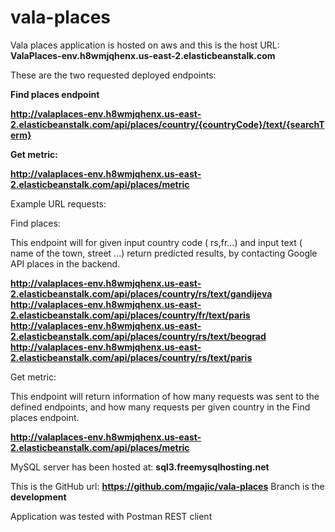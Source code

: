# vala-places

Vala places application is hosted on aws and this is the host URL: **ValaPlaces-env.h8wmjqhenx.us-east-2.elasticbeanstalk.com**

These are the two requested deployed endpoints: 

**Find places endpoint**

**http://valaplaces-env.h8wmjqhenx.us-east-2.elasticbeanstalk.com/api/places/country/{countryCode}/text/{searchTerm}**


**Get metric:**

**http://valaplaces-env.h8wmjqhenx.us-east-2.elasticbeanstalk.com/api/places/metric**

Example URL requests:

Find places:

This endpoint will for given input country code ( rs,fr...) and input text ( name of the town, street ...) return predicted results, by contacting Google API places in the backend.

**http://valaplaces-env.h8wmjqhenx.us-east-2.elasticbeanstalk.com/api/places/country/rs/text/gandijeva**
**http://valaplaces-env.h8wmjqhenx.us-east-2.elasticbeanstalk.com/api/places/country/fr/text/paris**
**http://valaplaces-env.h8wmjqhenx.us-east-2.elasticbeanstalk.com/api/places/country/rs/text/beograd**
**http://valaplaces-env.h8wmjqhenx.us-east-2.elasticbeanstalk.com/api/places/country/rs/text/paris**



Get metric:

This endpoint will return information of how many requests was sent to the defined endpoints, and how many requests per given country in the Find places endpoint.

**http://valaplaces-env.h8wmjqhenx.us-east-2.elasticbeanstalk.com/api/places/metric**

MySQL server has been hosted at:
**sql3.freemysqlhosting.net**

This is the GitHub url: **https://github.com/mgajic/vala-places**
Branch is the **development**

Application was tested with Postman REST client 


